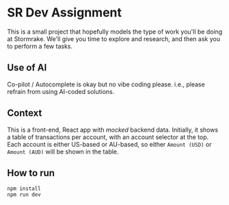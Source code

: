 # SR Dev Assignment

This is a small project that hopefully models the type of work you'll be doing at Stormrake. We'll give you time to explore and research, and then ask you to perform a few tasks.

## Use of AI
Co-pilot / Autocomplete is okay but no vibe coding please. i.e., please refrain from using AI-coded solutions.

## Context
This is a front-end, React app with *mocked* backend data. Initially, it shows a table of transactions per account, with an account selector at the top.
Each account is either US-based or AU-based, so either `Amount (USD)` or `Amount (AUD)` will be shown in the table.

## How to run
```
npm install
npm run dev
```
